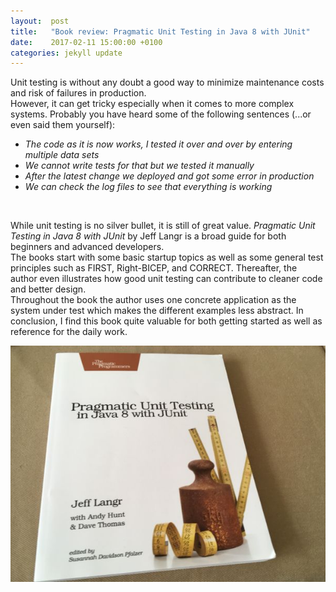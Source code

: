 ```yaml
---
layout:  post
title:   "Book review: Pragmatic Unit Testing in Java 8 with JUnit"
date:    2017-02-11 15:00:00 +0100
categories: jekyll update
---
```

Unit testing is without any doubt a good way to minimize maintenance costs and risk of failures in production.
<br/>
However, it can get tricky especially when it comes to more complex systems. Probably you have heard some of the following sentences (...or even said them yourself):


* *The code as it is now works, I tested it over and over by entering multiple data sets*
* *We cannot write tests for that but we tested it manually*
* *After the latest change we deployed and got some error in production*
* *We can check the log files to see that everything is working*
<br/>


While unit testing is no silver bullet, it is still of great value. *Pragmatic Unit Testing in Java 8 with JUnit* by Jeff Langr is a broad guide for both beginners and advanced developers.
<br/>
The books start with some basic startup topics as well as some general test principles such as FIRST, Right-BICEP, and CORRECT.
Thereafter, the author even illustrates how good unit testing can contribute to cleaner code and better design.
<br/>
Throughout the book the author uses one concrete application as the system under test which makes the different examples less abstract.
In conclusion, I find this book quite valuable for both getting started as well as reference for the daily work.

![](/assets/pragtesting.JPG)
